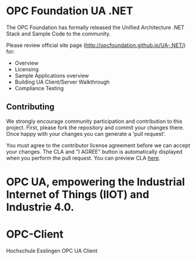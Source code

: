 # OPC Foundation UA .NET

The OPC Foundation has formally released the Unified Architecture .NET Stack and Sample Code to the community.

Please review official site page (http://opcfoundation.github.io/UA-.NET/) for:
 * Overview
 * Licensing
 * Sample Applications overview
 * Building UA Client/Server Walkthrough
 * Compliance Testing

## Contributing
We strongly encourage community participation and contribution to this project. First, please fork the repository and commit your changes there. Once happy with your changes you can generate a 'pull request'.

You must agree to the contributor license agreement before we can accept your changes. The CLA and "I AGREE" button is automatically displayed when you perform the pull request. You can preview CLA [here](https://opcfoundation.org/license/cla/ContributorLicenseAgreementv1.0.pdf).

OPC UA, empowering the Industrial Internet of Things (IIOT) and Industrie 4.0.
=======
# OPC-Client
Hochschule Esslingen OPC UA Client